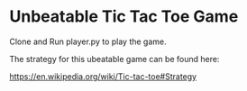 # Unbeatable Tic Tac Toe Game
 
Clone and Run player.py to play the game. 

The strategy for this ubeatable game can be found here: 

https://en.wikipedia.org/wiki/Tic-tac-toe#Strategy
